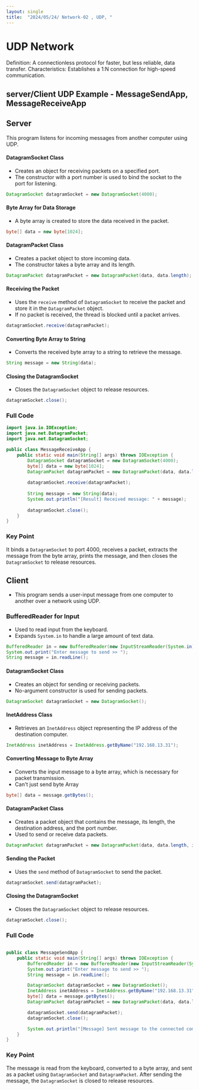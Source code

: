```yaml
---
layout: single
title:  "2024/05/24/ Network-02 , UDP, "
---
```


# UDP Network
Definition: A connectionless protocol for faster, but less reliable, data transfer.
Characteristics: Establishes a 1:N connection for high-speed communication.

## server/Client UDP Example - MessageSendApp, MessageReceiveApp

## Server
This program listens for incoming messages from another computer using UDP. 

#### DatagramSocket Class
- Creates an object for receiving packets on a specified port.
- The constructor with a port number is used to bind the socket to the port for listening.

```java
DatagramSocket datagramSocket = new DatagramSocket(4000);
```

#### Byte Array for Data Storage
- A byte array is created to store the data received in the packet.

```java
byte[] data = new byte[1024];
```

#### DatagramPacket Class
- Creates a packet object to store incoming data.
- The constructor takes a byte array and its length.

```java
DatagramPacket datagramPacket = new DatagramPacket(data, data.length);
```

#### Receiving the Packet
- Uses the `receive` method of `DatagramSocket` to receive the packet and store it in the `DatagramPacket` object.
- If no packet is received, the thread is blocked until a packet arrives.

```java
datagramSocket.receive(datagramPacket);
```

#### Converting Byte Array to String
- Converts the received byte array to a string to retrieve the message.

```java
String message = new String(data);
```

#### Closing the DatagramSocket
- Closes the `DatagramSocket` object to release resources.

```java
datagramSocket.close();
```

### Full Code

```java
import java.io.IOException;
import java.net.DatagramPacket;
import java.net.DatagramSocket;

public class MessageReceiveApp {
    public static void main(String[] args) throws IOException {
        DatagramSocket datagramSocket = new DatagramSocket(4000);
        byte[] data = new byte[1024];
        DatagramPacket datagramPacket = new DatagramPacket(data, data.length);
        
        datagramSocket.receive(datagramPacket);
        
        String message = new String(data);
        System.out.println("[Result] Received message: " + message);
        
        datagramSocket.close();
    }
}
```

### Key Point
It binds a `DatagramSocket` to port 4000, receives a packet, extracts the message from the byte array, prints the message, and then closes the `DatagramSocket` to release resources.


## Client
- This program sends a user-input message from one computer to another over a network using UDP.
### BufferedReader for Input
- Used to read input from the keyboard.
- Expands `System.in` to handle a large amount of text data.

```java
BufferedReader in = new BufferedReader(new InputStreamReader(System.in));
System.out.print("Enter message to send >> ");
String message = in.readLine();
```

#### DatagramSocket Class
- Creates an object for sending or receiving packets.
- No-argument constructor is used for sending packets.

```java
DatagramSocket datagramSocket = new DatagramSocket();
```

#### InetAddress Class
- Retrieves an `InetAddress` object representing the IP address of the destination computer.

```java
InetAddress inetAddress = InetAddress.getByName("192.168.13.31");
```

#### Converting Message to Byte Array
- Converts the input message to a byte array, which is necessary for packet transmission.
- Can't just send byte Array
```java
byte[] data = message.getBytes();
```

#### DatagramPacket Class
- Creates a packet object that contains the message, its length, the destination address, and the port number.
- Used to send or receive data packets.

```java
DatagramPacket datagramPacket = new DatagramPacket(data, data.length, inetAddress, 4000);
```

#### Sending the Packet
- Uses the `send` method of `DatagramSocket` to send the packet.

```java
datagramSocket.send(datagramPacket);
```

#### Closing the DatagramSocket
- Closes the `DatagramSocket` object to release resources.

```java
datagramSocket.close();
```

### Full Code

```java

public class MessageSendApp {
    public static void main(String[] args) throws IOException {
        BufferedReader in = new BufferedReader(new InputStreamReader(System.in));
        System.out.print("Enter message to send >> ");
        String message = in.readLine();

        DatagramSocket datagramSocket = new DatagramSocket();
        InetAddress inetAddress = InetAddress.getByName("192.168.13.31");
        byte[] data = message.getBytes();
        DatagramPacket datagramPacket = new DatagramPacket(data, data.length, inetAddress, 4000);

        datagramSocket.send(datagramPacket);
        datagramSocket.close();

        System.out.println("[Message] Sent message to the connected computer.");
    }
}
```
### Key Point
The message is read from the keyboard, converted to a byte array, and sent as a packet using `DatagramSocket` and `DatagramPacket`. After sending the message, the `DatagramSocket` is closed to release resources.


 
